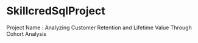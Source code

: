 # SkillcredSqlProject
Project Name :  Analyzing Customer Retention and Lifetime Value Through Cohort Analysis
